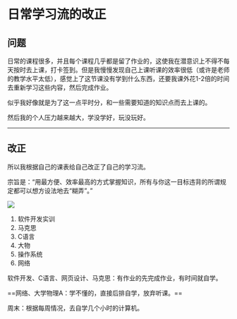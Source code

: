 # 日常学习流的改正

## 问题

日常的课程很多，并且每个课程几乎都是留了作业的，这使我在潜意识上不得不每天按时去上课，打卡签到。但是我慢慢发现自己上课听课的效率很低（或许是老师的教学水平太低），感觉上了这节课没有学到什么东西，还要我课外花1-2倍的时间去重新学习这些内容，然后完成作业。

似乎我好像就是为了这一点平时分，和一些需要知道的知识点而去上课的。

然后我的个人压力越来越大，学没学好，玩没玩好。

---

## 改正

所以我根据自己的课表给自己改正了自己的学习流。

宗旨是：“用最方便、效率最高的方式掌握知识，所有与你这一目标违背的所谓规定都可以想方设法地去“糊弄”。”

![](https://pic.imgdb.cn/item/642fff57a682492fcccc2bb7.jpg)

1. 软件开发实训
2. 马克思
3. C语言
4. 大物
5. 操作系统
6. 网络

软件开发、C语言、网页设计、马克思：有作业的先完成作业，有时间就自学。

==网络、大学物理A：学不懂的，直接后排自学，放弃听课。==


周末：根据每周情况，去自学几个小时的计算机。